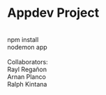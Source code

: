 <h1>Appdev Project</h1>
<br>
npm install<br>
nodemon app<br><br>
Collaborators:<br>
Rayl Regañon<br>
Arnan Planco<br>
Ralph Kintana